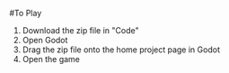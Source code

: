 #To Play
1. Download the zip file in "Code"
2. Open Godot
3. Drag the zip file onto the home project page in Godot
4. Open the game
